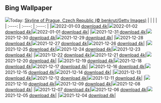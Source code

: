 ## Bing Wallpaper
![](./wallpaper/2022-01-03.jpg)Today: [Skyline of Prague, Czech Republic (© benkrut/Getty Images)](./wallpaper/2022-01-03.jpg)
|      |      |      |
| :----: | :----: | :----: |
|![](./wallpaper/2022-01-03_sm.jpg)2022-01-03 [download 4k](./wallpaper/2022-01-03.jpg)|![](./wallpaper/2022-01-02_sm.jpg)2022-01-02 [download 4k](./wallpaper/2022-01-02.jpg)|![](./wallpaper/2022-01-01_sm.jpg)2022-01-01 [download 4k](./wallpaper/2022-01-01.jpg)|
|![](./wallpaper/2021-12-31_sm.jpg)2021-12-31 [download 4k](./wallpaper/2021-12-31.jpg)|![](./wallpaper/2021-12-30_sm.jpg)2021-12-30 [download 4k](./wallpaper/2021-12-30.jpg)|![](./wallpaper/2021-12-29_sm.jpg)2021-12-29 [download 4k](./wallpaper/2021-12-29.jpg)|
|![](./wallpaper/2021-12-28_sm.jpg)2021-12-28 [download 4k](./wallpaper/2021-12-28.jpg)|![](./wallpaper/2021-12-27_sm.jpg)2021-12-27 [download 4k](./wallpaper/2021-12-27.jpg)|![](./wallpaper/2021-12-26_sm.jpg)2021-12-26 [download 4k](./wallpaper/2021-12-26.jpg)|
|![](./wallpaper/2021-12-25_sm.jpg)2021-12-25 [download 4k](./wallpaper/2021-12-25.jpg)|![](./wallpaper/2021-12-24_sm.jpg)2021-12-24 [download 4k](./wallpaper/2021-12-24.jpg)|![](./wallpaper/2021-12-23_sm.jpg)2021-12-23 [download 4k](./wallpaper/2021-12-23.jpg)|
|![](./wallpaper/2021-12-22_sm.jpg)2021-12-22 [download 4k](./wallpaper/2021-12-22.jpg)|![](./wallpaper/2021-12-21_sm.jpg)2021-12-21 [download 4k](./wallpaper/2021-12-21.jpg)|![](./wallpaper/2021-12-20_sm.jpg)2021-12-20 [download 4k](./wallpaper/2021-12-20.jpg)|
|![](./wallpaper/2021-12-19_sm.jpg)2021-12-19 [download 4k](./wallpaper/2021-12-19.jpg)|![](./wallpaper/2021-12-18_sm.jpg)2021-12-18 [download 4k](./wallpaper/2021-12-18.jpg)|![](./wallpaper/2021-12-17_sm.jpg)2021-12-17 [download 4k](./wallpaper/2021-12-17.jpg)|
|![](./wallpaper/2021-12-16_sm.jpg)2021-12-16 [download 4k](./wallpaper/2021-12-16.jpg)|![](./wallpaper/2021-12-15_sm.jpg)2021-12-15 [download 4k](./wallpaper/2021-12-15.jpg)|![](./wallpaper/2021-12-14_sm.jpg)2021-12-14 [download 4k](./wallpaper/2021-12-14.jpg)|
|![](./wallpaper/2021-12-13_sm.jpg)2021-12-13 [download 4k](./wallpaper/2021-12-13.jpg)|![](./wallpaper/2021-12-12_sm.jpg)2021-12-12 [download 4k](./wallpaper/2021-12-12.jpg)|![](./wallpaper/2021-12-11_sm.jpg)2021-12-11 [download 4k](./wallpaper/2021-12-11.jpg)|
|![](./wallpaper/2021-12-10_sm.jpg)2021-12-10 [download 4k](./wallpaper/2021-12-10.jpg)|![](./wallpaper/2021-12-09_sm.jpg)2021-12-09 [download 4k](./wallpaper/2021-12-09.jpg)|![](./wallpaper/2021-12-08_sm.jpg)2021-12-08 [download 4k](./wallpaper/2021-12-08.jpg)|
|![](./wallpaper/2021-12-07_sm.jpg)2021-12-07 [download 4k](./wallpaper/2021-12-07.jpg)|![](./wallpaper/2021-12-06_sm.jpg)2021-12-06 [download 4k](./wallpaper/2021-12-06.jpg)|![](./wallpaper/2021-12-05_sm.jpg)2021-12-05 [download 4k](./wallpaper/2021-12-05.jpg)|
|![](./wallpaper/2021-12-04_sm.jpg)2021-12-04 [download 4k](./wallpaper/2021-12-04.jpg)|